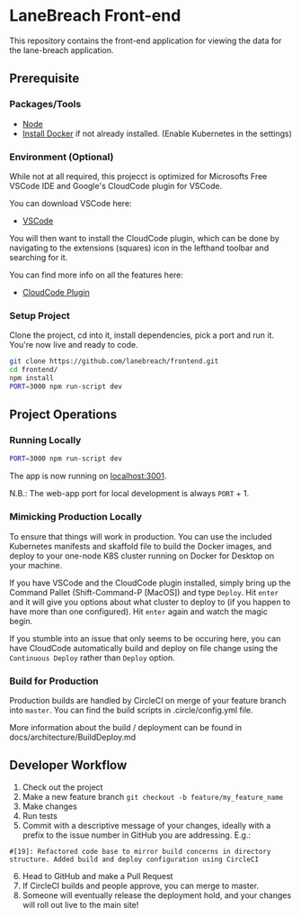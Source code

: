 # LaneBreach Front-end

This repository contains the front-end application for viewing the data for the
lane-breach application.

## Prerequisite

### Packages/Tools
- [Node](https://nodejs.org/en/download/package-manager/)
- [Install Docker](https://www.docker.com/get-started) if not already installed. (Enable Kubernetes in the settings)

### Environment (Optional)
While not at all required, this projecct is optimized for Microsofts Free VSCode IDE and Google's CloudCode plugin for VSCode.

You can download VSCode here:
- [VSCode](https://code.visualstudio.com/)

You will then want to install the CloudCode plugin, which can be done by navigating to the extensions (squares) icon in the lefthand toolbar and searching for it.

You can find more info on all the features here:
- [CloudCode Plugin](https://cloud.google.com/code/)

### Setup Project
Clone the project, cd into it, install dependencies, pick a port and run it. You're now live and ready to code.
```bash
git clone https://github.com/lanebreach/frontend.git
cd frontend/
npm install
PORT=3000 npm run-script dev
```

## Project Operations
### Running Locally
```bash
PORT=3000 npm run-script dev
```

The app is now running on [localhost:3001](http://localhost:3001). 

N.B.: The web-app port for local development is always `PORT` + 1.

### Mimicking Production Locally
To ensure that things will work in production. You can use the included Kubernetes manifests and skaffold file to build the Docker images, and deploy to your one-node K8S cluster running on Docker for Desktop on your machine.

If you have VSCode and the CloudCode plugin installed, simply bring up the Command Pallet (Shift-Command-P [MacOS]) and type `Deploy`. Hit `enter` and it will give you options about what cluster to deploy to (if you happen to have more than one configured). Hit `enter` again and watch the magic begin.

If you stumble into an issue that only seems to be occuring here, you can have CloudCode automatically build and deploy on file change using the `Continuous Deploy` rather than `Deploy` option.

### Build for Production
Production builds are handled by CircleCI on merge of your feature branch into `master`. You can find the build scripts in .circle/config.yml file.

More information about the build / deployment can be found in docs/architecture/BuildDeploy.md


## Developer Workflow
1. Check out the project
2. Make a new feature branch `git checkout -b feature/my_feature_name`
3. Make changes
4. Run tests
5. Commit with a descriptive message of your changes, ideally with a prefix to the issue number in GitHub you are addressing. E.g.:
```
#[19]: Refactored code base to mirror build concerns in directory structure. Added build and deploy configuration using CircleCI
```
6. Head to GitHub and make a Pull Request
7. If CircleCI builds and people approve, you can merge to master.
8. Someone will eventually release the deployment hold, and your changes will roll out live to the main site!